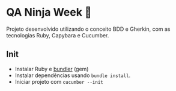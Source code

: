 # QA Ninja Week :mag_right:

Projeto desenvolvido utilizando o conceito BDD e Gherkin, com as tecnologias Ruby, Capybara e Cucumber.

## Init

- Instalar Ruby e [bundler](https://rubygems.org/gems/bundler) (gem)
- Instalar dependências usando `bundle install`.
- Iniciar projeto com `cucumber --init`
